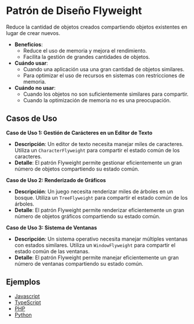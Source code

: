 # Patrón de Diseño Flyweight

Reduce la cantidad de objetos creados compartiendo objetos existentes en lugar de crear nuevos.

- **Beneficios**:
  - Reduce el uso de memoria y mejora el rendimiento.
  - Facilita la gestión de grandes cantidades de objetos.
- **Cuándo usar**:
  - Cuando una aplicación usa una gran cantidad de objetos similares.
  - Para optimizar el uso de recursos en sistemas con restricciones de memoria.
- **Cuándo no usar**:
  - Cuando los objetos no son suficientemente similares para compartir.
  - Cuando la optimización de memoria no es una preocupación.

## Casos de Uso

**Caso de Uso 1: Gestión de Carácteres en un Editor de Texto**

- **Descripción**: Un editor de texto necesita manejar miles de caracteres. Utiliza un `CharacterFlyweight` para compartir el estado común de los caracteres.
- **Detalle**: El patrón Flyweight permite gestionar eficientemente un gran número de objetos compartiendo su estado común.

**Caso de Uso 2: Renderizado de Gráficos**

- **Descripción**: Un juego necesita renderizar miles de árboles en un bosque. Utiliza un `TreeFlyweight` para compartir el estado común de los árboles.
- **Detalle**: El patrón Flyweight permite renderizar eficientemente un gran número de objetos gráficos compartiendo su estado común.

**Caso de Uso 3: Sistema de Ventanas**

- **Descripción**: Un sistema operativo necesita manejar múltiples ventanas con estados similares. Utiliza un `WindowFlyweight` para compartir el estado común de las ventanas.
- **Detalle**: El patrón Flyweight permite manejar eficientemente un gran número de ventanas compartiendo su estado común.

## Ejemplos

- [Javascript](./examples/javascript.js)
- [TypeScript](./examples/typescript.ts)
- [PHP](./examples/php.php)
- [Python](./examples/python.py)
